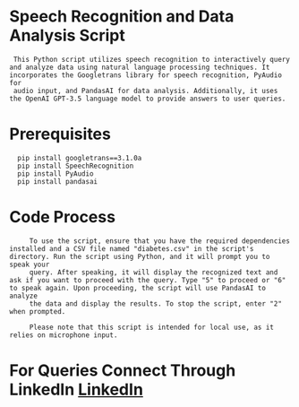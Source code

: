 # Speech Recognition and Data Analysis Script

     This Python script utilizes speech recognition to interactively query and analyze data using natural language processing techniques. It incorporates the Googletrans library for speech recognition, PyAudio for 
     audio input, and PandasAI for data analysis. Additionally, it uses the OpenAI GPT-3.5 language model to provide answers to user queries.

# Prerequisites
      pip install googletrans==3.1.0a
      pip install SpeechRecognition
      pip install PyAudio
      pip install pandasai

# Code Process

         To use the script, ensure that you have the required dependencies installed and a CSV file named "diabetes.csv" in the script's directory. Run the script using Python, and it will prompt you to speak your 
         query. After speaking, it will display the recognized text and ask if you want to proceed with the query. Type "5" to proceed or "6" to speak again. Upon proceeding, the script will use PandasAI to analyze 
         the data and display the results. To stop the script, enter "2" when prompted.
         
         Please note that this script is intended for local use, as it relies on microphone input.

# For Queries Connect Through LinkedIn [LinkedIn](https://www.linkedin.com/in/praveen-n-2b4004223/) 
   
